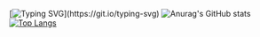 [![Typing SVG](https://readme-typing-svg.demolab.com?font=Fira+Code&weight=600&size=24&pause=1000&color=C6A86F&center=false+%E5%81%87%E7%9A%84&vCenter=false+%E5%81%87%E7%9A%84&repeat=true+%E7%9C%9F&width=435&lines=+Fortune+favors+the+bold.)](https://git.io/typing-svg)
![Anurag's GitHub stats](https://github-readme-stats.vercel.app/api?username=LAOVA&show_icons=true&theme=onedark)
[![Top Langs](https://github-readme-stats.vercel.app/api/top-langs/?username=LAOVA&layout=compact&theme=onedark)](https://github.com/anuraghazra/github-readme-stats)
